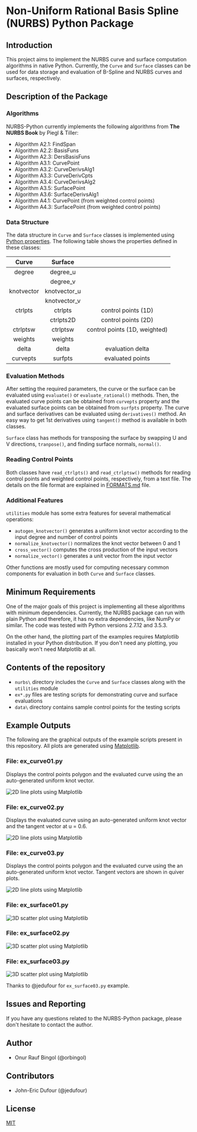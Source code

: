 # Non-Uniform Rational Basis Spline (NURBS) Python Package

## Introduction

This project aims to implement the NURBS curve and surface computation algorithms in native Python. Currently, the `Curve` and `Surface` classes can be used for data storage and evaluation of B-Spline and NURBS curves and surfaces, respectively.

## Description of the Package

### Algorithms

NURBS-Python currently implements the following algorithms from **The NURBS Book** by Piegl & Tiller:

* Algorithm A2.1: FindSpan
* Algorithm A2.2: BasisFuns
* Algorithm A2.3: DersBasisFuns
* Algorithm A3.1: CurvePoint
* Algorithm A3.2: CurveDerivsAlg1
* Algorithm A3.3: CurveDerivCpts
* Algorithm A3.4: CurveDerivsAlg2
* Algorithm A3.5: SurfacePoint
* Algorithm A3.6: SurfaceDerivsAlg1
* Algorithm A4.1: CurvePoint (from weighted control points)
* Algorithm A4.3: SurfacePoint (from weighted control points)

### Data Structure

The data structure in `Curve` and `Surface` classes is implemented using [Python properties](https://docs.python.org/2/library/functions.html#property). The following table shows the properties defined in these classes:

| Curve | Surface | | 
| :---: | :---: | :---: |
| degree | degree_u | |
| | degree_v | |
| knotvector | knotvector_u | |
| | knotvector_v | |
| ctrlpts | ctrlpts | control points (1D) |
| | ctrlpts2D | control points (2D) |
| ctrlptsw | ctrlptsw | control points (1D, weighted) |
| weights | weights | |
| delta | delta | evaluation delta |
| curvepts | surfpts | evaluated points |

### Evaluation Methods

After setting the required parameters, the curve or the surface can be evaluated using `evaluate()` or `evaluate_rational()` methods. Then, the evaluated curve points can be obtained from `curvepts` property and the evaluated surface points can be obtained from `surfpts` property. The curve and surface derivatives can be evaluated using `derivatives()` method. An easy way to get 1st derivatives using `tangent()` method is available in both classes.

`Surface` class has methods for transposing the surface by swapping U and V directions, `tranpose()`, and finding surface normals, `normal()`.

### Reading Control Points

Both classes have `read_ctrlpts()` and `read_ctrlptsw()` methods for reading control points and weighted control points, respectively, from a text file. The details on the file format are explained in [FORMATS.md](FORMATS.md) file.
 
### Additional Features

`utilities` module has some extra features for several mathematical operations:

* `autogen_knotvector()` generates a uniform knot vector according to the input degree and number of control points
* `normalize_knotvector()` normalizes the knot vector between 0 and 1
* `cross_vector()` computes the cross production of the input vectors
* `normalize_vector()` generates a unit vector from the input vector

Other functions are mostly used for computing necessary common components for evaluation in both `Curve` and `Surface` classes.

## Minimum Requirements

One of the major goals of this project is implementing all these algorithms with minimum dependencies. Currently, the NURBS package can run with plain Python and therefore, it has no extra dependencies, like NumPy or similar. The code was tested with Python versions 2.7.12 and 3.5.3.

On the other hand, the plotting part of the examples requires Matplotlib installed in your Python distribution. If you don't need any plotting, you basically won't need Matplotlib at all.

## Contents of the repository

* `nurbs\` directory includes the `Curve` and `Surface` classes along with the `utilities` module
* `ex*.py` files are testing scripts for demonstrating curve and surface evaluations
* `data\` directory contains sample control points for the testing scripts

## Example Outputs

The following are the graphical outputs of the example scripts present in this repository. All plots are generated using [Matplotlib](http://matplotlib.org/).

### File: ex_curve01.py

Displays the control points polygon and the evaluated curve using the an auto-generated uniform knot vector.

![2D line plots using Matplotlib](ex_curve01.png)

### File: ex_curve02.py

Displays the evaluated curve using an auto-generated uniform knot vector and the tangent vector at u = 0.6.

![2D line plots using Matplotlib](ex_curve02.png)

### File: ex_curve03.py

Displays the control points polygon and the evaluated curve using the an auto-generated uniform knot vector. Tangent vectors are shown in quiver plots.

![2D line plots using Matplotlib](ex_curve03.png)

### File: ex_surface01.py

![3D scatter plot using Matplotlib](ex_surface01.png)

### File: ex_surface02.py

![3D scatter plot using Matplotlib](ex_surface02.png)

### File: ex_surface03.py

![3D scatter plot using Matplotlib](ex_surface03.png)

Thanks to @jedufour for `ex_surface03.py` example.

## Issues and Reporting

If you have any questions related to the NURBS-Python package, please don't hesitate to contact the author.

## Author

* Onur Rauf Bingol (@orbingol)

## Contributors

* John-Eric Dufour (@jedufour)

## License

[MIT](LICENSE)
